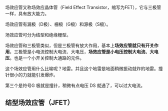 场效应管又称场效应晶体管（Field Effect Transistor，缩写为FET），它与三极管一样，具有放大能力。

场效应管有漏极（D极）、栅极（G极）和源极（S极）。

场效应管可分为结型和绝缘栅型。



场效应管和三极管类似，但是三极管有放大作用，基本上**场效应管就只有开关作用**，三极管是小电流控制大电流、大电压，**场效应管是小电压控制大电流、大电压**。也是一个小开关控制大通路的元件。

这个场效应管用什么比喻呢？地雷。并且这个地雷是地面稍微振动就炸的地雷。撞针很小的力就能引发爆炸。

第三个是符号G 极就是撞针，稍微有点电压 DS 就通了，可以过大电流。 

## 结型场效应管（JFET）




